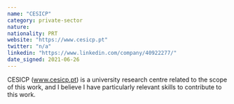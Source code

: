 ```yaml
---
name: "CESICP"
category: private-sector
nature:
nationality: PRT
website: "https://www.cesicp.pt"
twitter: "n/a"
linkedin: "https://www.linkedin.com/company/40922277/"
date_signed: 2021-06-26
---
```

CESICP (www.cesicp.pt) is a university research centre related to the scope of this work, and I believe I have particularly relevant skills to contribute to this work.
